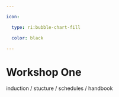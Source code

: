 ```yaml
---

icon: 

  type: ri:bubble-chart-fill

  color: black

---
```


# Workshop One

induction / stucture / schedules / handbook
